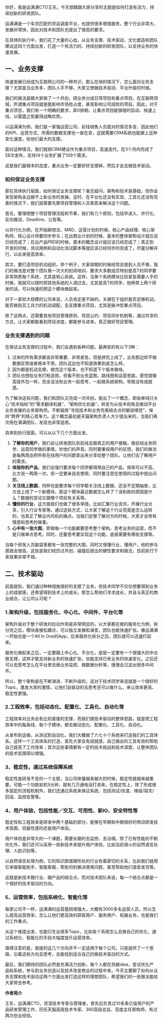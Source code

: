 你好，我是运满满CTO王东。今天想跟跟大家分享的主题是如何打造有活力、持续创新的研发团队。

运满满是一个车货匹配的货运调度平台，也提供很多增值服务，整个行业非常大，发展非常快，因此对技术和团队也提出了很高的要求。

在具体的执行中，我们花了大量的心血，从业务支撑、技术驱动、文化塑造和团队建设这四个方面出发，打造一个有活力的、持续创新的研发团队，以支持业务的快速发展。

## 一、业务支撑

快速发展已经成为互联网公司的一种共识，那么在快的情况下，怎么面对业务支撑？尤其是当业务多，团队人手不够，大家又想做技术驱动、平台升级的时候。

我们的做法是跟大家做了一个共创，把业务分成日常项目和重点项目。在互联网领域，所谓重点项目就是能影响市场抢占度，甚至影响公司成败的项目。因此，对于重点项目，我们有一个明确的要求，即0排期，让重点项目能够随时启动、快速上线，以雷霆之势赢得战略优势。

以运满满为例，我们是一家强运营公司，前线销售人员面对的情况多变，因此他们的KPI、运营方式、所需的数据支撑也一直在变，这就需要CRM系统也能跟上这种变化速度，给他们最大的支撑。

面对这种情况，我们就把CRM建设作为重点项目，高速迭代，在3个月内完成了58次发布，支持14个业务扩展了109个需求。

这是我们最根本的态度，重点业务一定要好好支撑掉，然后才会去做技术驱动。

### 如何保证业务支撑

那在具体执行层面，如何保证业务支撑呢？毫无疑问，架构和技术是基础，但你会发现架构永远跟不上新业务的发展。这时，在平台化还没有实现、工具化还没有完善的情况下，我们就需要先靠项目管理和人员素质来解决这个问题。

首先，要理顺整个项目管理流程和节奏，我们有几个原则，包括早进入、并行化、反向推动、Deadline、公告等。

以并行化为例，在开始聊想法、MRD、运营计划的时候，核心产品经理、核心架构师、核心设计师要同步参与；在出商业计划的时候，基本的整体架构设计就应该已经完成了；在出产品PRD的时候，基本的概念设计就应该已经完成了；真正到开发的时候，测试用例和自动化测试脚本等就应该已经同步的完成了。尽量分解并行，以此来提高效率。

其次，要打造项目机动组织。举个例子，大家排期的时候经常会提到人员不够，我们的做法是对整个团队做一次大的封闭培训，要求大多数成员特别是高T的同学要非常熟悉每个系统，尤其是核心系统。这样，当某个系统模块比较紧急需要人手的时候，我就可以随时把其他系统的人调过去，尤其是高T的同学，他再带上两个研发的话，可以快速的把这个模块做起来。

对于一家较大规模的公司来说，人员肯定是不缺的，关键在于组织是否足够机动，能否做到员工兵力的机动调配，去支撑重点项目，尤其是脉冲型重点项目。

除了这两点，还需要其他项目管理原则、项目公约、项目同步机制等，通过共享的方式，让大家都能看到项目进度，都能参与进来，真正做好项目管理。

### 业务支撑遇到的问题

在保证业务支撑的过程中，我们会遇到各种问题，最典型的有以下3种：

1. 过来的所有需求都说非常重要、非常紧急，但是拼完上线了，业务那边却不做数据反馈或者根本不用，团队这边也不知道效果到底怎么样。
2. 因为都是机动支撑，做完这个版本，也不知道下个版本做啥。
3. 团队也想给业务打枪造炮，但看不到业务蓝图、路线图和运营思路，感觉就像高级外包一样，完全没法和业务一起思考，一起做系统架构，导致没有成就感。

为了解决这些问题，我们和团队又完成一次共创，提出了一个概念，即由单纯只关心“技术指标”的“需求翻译机器”、“架构优化机器”，转变为从技术视角去推动平台业务发展的业务架构师。不断锻炼“寻找技术和业务完美结合点的敏锐嗅觉”，保持“跨界”的核心竞争力。这个概念最初是天猫架构负责人大少提出来的，当我们再次用在满满团队，发现也非常适用。

具体到执行层面，可以从以下几个方面出发。

1. **了解你的用户**，我们会让研发团队到前线去跟真正的用户接触，做前线业务同学、运营同学做的事情，听他们的声音。同时要重视用户的反馈，我们的做法是每两周会把所有在线用户的问题拿出来分享给整个团队，让他们去了解用户的需求。
2. **体验你的产品**，我们会强行要求每个同学都得用自己的产品，频率可以不高，比方说一两周一次，但一定要亲自去使用，同时要注意在使用的过程中提出问题。
3. **关注线上数据**，同样也是要求每个同学都关注线上数据，还会不定期抽查，比方说上线了一个新模块，那这个模块最近数据怎么样了？涨和跌的原因是什么？数据的变动又跟哪个项目有关系等。
4. **懂你的行业**，这方面我们也做了很多举措，比如汇集行业资讯，开展行业分享，引入行业专家等。通过这些方式，让大家了解这个行业究竟是怎么运转的，也真正了解业内司机的痛点。当我们足够了解对方的时候，大家才会带有情感和思考的做事。
5. **心中有一张大图**，即做每一个功能都要思考整个架构，思考业务的运营，而不是只做单点思考。同时，还要思考要实现这个功能，底层需要有哪些支撑等。

当每个研发人员脑袋里都有一张完整的大图，同时又很懂行业、懂用户，他的参与感就会很高，这些是我们经历过共创、碰撞后提出的硬性要求和做法，目前执行下来效果非常不错。

## 二、技术驱动

前面提到，我们通过种种措施很好的支撑了业务，但技术同学不仅仅想要得到业务上的成就感，还希望得到技术上的成长。那怎么帮他们寻求成长，并且与真正的商业结合，让公司认可呢？

### 1.架构升级，包括服务化、中心化、中间件、平台化等

架构升级对于整个研发的拉动作用是非常明显的，以大家都在做的服务化为例，拆分完之后，模块直接松耦合，可以独立发展和演变，团队也能快速扩张。像运满满一开始也是一个All In One的App，后来服务化拆分之后，团队就可以迅速打起来。

服务化做起来之后，一定要跟上中心化、平台化，底层一定要有一个很强大的中台做支撑，这样才能支持新业务的快速扩张，也能支持已有业务的快速变化。之后还可以去思考怎么在平台里去做业务监控、做数据分析等，慢慢会沉淀出很多中间件。

所以，整个架构是在不断演进、不断升级的，这对于技术同学来说就是一个很好的Topic，激发大家的激情，让他们自驱动的去思考还可以做什么，来让效率更高、稳定性更强。

### 2.工程效率，包括动态化、配置化、工具化、自动化等

工程效率对业务会有比较直接的支撑，而我们做技术驱动的整体思路，就是把工程效率中的每条线、每个子模块，都去做动态化、配置化、工具化、自动化。

从发布到运维，从测试到自动化，我们大概做了六七十个系统来打造我们的工具体系。这样一个工具体系的打造，首先大家会有成就感，自己做出的工具有效的帮助自己提高了工作效率；其次这些事情都有一定的技术挑战和技术深度，让整体团队的技术氛围得以增强。

### 3、稳定性，通过系统保障系统

稳定性是研发不变的一个主题，当公司体量越来越大的时候，稳定性就越来越重要，可能一个功能宕机5分钟，就有几万通电话打进来。在稳定性上，除了形成很多固定的流程机制外，我们还通过系统来保证系统，包括测试/灰度、降级/容灾/回滚、监控告警等。

### 4、用户体验，包括性能／交互、可用性、新IO、安全特性等

稳定性和工程效率是研发中两个基础的部分，能够在早期和中期很好的带动研发技术氛围，但最性感的还是用户体验。

用户体验是非常大的一个课题，需要长期的去监控、去治理。除了已有性能的不断优化外，我们还可以采用一些新技术来提升用户体验，比如当前很火的自然语言处理、人脸识别等。

以自然语言处理为例，它的知识图谱跟所处的行业有着密切的关系，比如我们就用它来做智能助手、智能客服，帮助司机解决使用问题，甚至帮助他们语音发货等。

这就是新技术跟行业、跟产品的结合点，而对技术团队来说，每一个结合点都是一个很好的技术驱动的方向。

### 5、运营效率，包括系统化、智能化等

每家公司不一样，运满满的运营基因很强大，大概有3000多名运营人员，所以怎么提高运营效率，怎么让他们更高效的获取用户、服务用户、拓展业务，也是我们的工作重点。

从这个维度出发，也能衍生出很多Topic，比如各个系统怎么去做自己的优化，通过系统化、智能化的手段大幅度提升运营效率。

值得注意的是，我提的这几个方向并不一定适用于每个公司，只是提供了一个思路，沿着这些方向去思考，总能找到适合自己的做技术驱动的方式。

最后，我们期待的团队必然是充满活力创新，每个人都在贡献idea，尝试优化产品和系统，参与到业务创造以及技术改变商业的过程中来。今天主要聊了如何从业务支撑和技术驱动这两个方面出发打造这样的理想团队，希望我们的一些做法能给大家带去参考。

**作者简介**

王东，运满满CTO，资深技术专家与管理者，曾先后负责过10多条亿级用户的产品研发管理工作，历任天猫高级技术专家、360高级总监、百度主任架构师，有过两次创业经验。